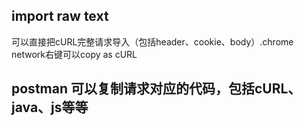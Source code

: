 ## import raw text
可以直接把cURL完整请求导入（包括header、cookie、body）.chrome network右键可以copy as cURL

## postman 可以复制请求对应的代码，包括cURL、java、js等等

